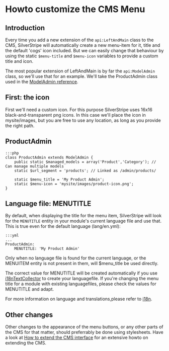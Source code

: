 # Howto customize the CMS Menu #

## Introduction ##

Every time you add a new extension of the `api:LeftAndMain` class to the CMS, SilverStripe will automatically
create a new menu-item for it, title and the default 'cogs' icon included.
But we can easily change that behaviour by using the static `$menu-title` and `$menu-icon` variables to
provide a custom title and icon.

The most popular extension of LeftAndMain is by far the `api:ModelAdmin` class, so we'll use that for an example. 
We'll take the ProductAdmin class used in the [ModelAdmin reference](../reference/modeladmin#setup).

## First: the icon ##

First we'll need a custom icon. For this purpose SilverStripe uses 16x16 black-and-transparent png icons.
In this case we'll place the icon in mysite/images, but you are free to use any location, as long as you 
provide the right path.

## ProductAdmin ##

	:::php
	class ProductAdmin extends ModelAdmin {
		public static $managed_models = array('Product','Category'); // Can manage multiple models
 		static $url_segment = 'products'; // Linked as /admin/products/	
 		
		static $menu_title = 'My Product Admin';
		static $menu-icon = 'mysite/images/product-icon.png'; 
	}

## Language file: MENUTITLE ##
 
By default, when displaying the title for the menu item, SilverStripe will look for the `MENUTITLE` entity in 
your module's current language file and use that. This is true even for the default language (lang/en.yml):  

	:::yml
	...
	ProductAdmin:
		MENUTITLE: 'My Product Admin'

Only when no language file is found for the current language, or the MENUITEM entity is not present in them, will 
$menu_title be used directly. 

The correct value for MENUTITLE will be created automatically if you use 
[i18nTextCollector](../reference/ii8n#collecting-text) to create your languagefile. 
If you're changing the menu title for a module with existing languagefiles, please check the values for 
MENUTITLE and adapt.

For more information on language and translations,please refer to [i18n](../reference/ii8n).
	
## Other changes ##

Other changes to the appearance of the menu buttons, or any other parts of the CMS for that matter, should 
preferrably be done using stylesheets. Have a look at [How to extend the CMS interface](extend-cms-interface) for 
an extensive howto on extending the CMS.
